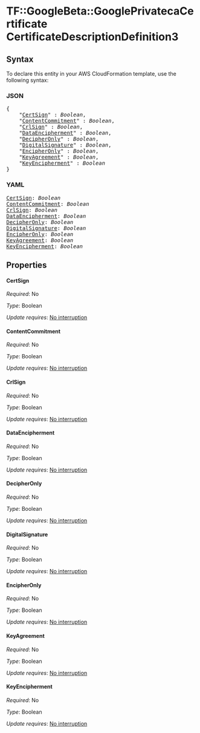 # TF::GoogleBeta::GooglePrivatecaCertificate CertificateDescriptionDefinition3

## Syntax

To declare this entity in your AWS CloudFormation template, use the following syntax:

### JSON

<pre>
{
    "<a href="#certsign" title="CertSign">CertSign</a>" : <i>Boolean</i>,
    "<a href="#contentcommitment" title="ContentCommitment">ContentCommitment</a>" : <i>Boolean</i>,
    "<a href="#crlsign" title="CrlSign">CrlSign</a>" : <i>Boolean</i>,
    "<a href="#dataencipherment" title="DataEncipherment">DataEncipherment</a>" : <i>Boolean</i>,
    "<a href="#decipheronly" title="DecipherOnly">DecipherOnly</a>" : <i>Boolean</i>,
    "<a href="#digitalsignature" title="DigitalSignature">DigitalSignature</a>" : <i>Boolean</i>,
    "<a href="#encipheronly" title="EncipherOnly">EncipherOnly</a>" : <i>Boolean</i>,
    "<a href="#keyagreement" title="KeyAgreement">KeyAgreement</a>" : <i>Boolean</i>,
    "<a href="#keyencipherment" title="KeyEncipherment">KeyEncipherment</a>" : <i>Boolean</i>
}
</pre>

### YAML

<pre>
<a href="#certsign" title="CertSign">CertSign</a>: <i>Boolean</i>
<a href="#contentcommitment" title="ContentCommitment">ContentCommitment</a>: <i>Boolean</i>
<a href="#crlsign" title="CrlSign">CrlSign</a>: <i>Boolean</i>
<a href="#dataencipherment" title="DataEncipherment">DataEncipherment</a>: <i>Boolean</i>
<a href="#decipheronly" title="DecipherOnly">DecipherOnly</a>: <i>Boolean</i>
<a href="#digitalsignature" title="DigitalSignature">DigitalSignature</a>: <i>Boolean</i>
<a href="#encipheronly" title="EncipherOnly">EncipherOnly</a>: <i>Boolean</i>
<a href="#keyagreement" title="KeyAgreement">KeyAgreement</a>: <i>Boolean</i>
<a href="#keyencipherment" title="KeyEncipherment">KeyEncipherment</a>: <i>Boolean</i>
</pre>

## Properties

#### CertSign

_Required_: No

_Type_: Boolean

_Update requires_: [No interruption](https://docs.aws.amazon.com/AWSCloudFormation/latest/UserGuide/using-cfn-updating-stacks-update-behaviors.html#update-no-interrupt)

#### ContentCommitment

_Required_: No

_Type_: Boolean

_Update requires_: [No interruption](https://docs.aws.amazon.com/AWSCloudFormation/latest/UserGuide/using-cfn-updating-stacks-update-behaviors.html#update-no-interrupt)

#### CrlSign

_Required_: No

_Type_: Boolean

_Update requires_: [No interruption](https://docs.aws.amazon.com/AWSCloudFormation/latest/UserGuide/using-cfn-updating-stacks-update-behaviors.html#update-no-interrupt)

#### DataEncipherment

_Required_: No

_Type_: Boolean

_Update requires_: [No interruption](https://docs.aws.amazon.com/AWSCloudFormation/latest/UserGuide/using-cfn-updating-stacks-update-behaviors.html#update-no-interrupt)

#### DecipherOnly

_Required_: No

_Type_: Boolean

_Update requires_: [No interruption](https://docs.aws.amazon.com/AWSCloudFormation/latest/UserGuide/using-cfn-updating-stacks-update-behaviors.html#update-no-interrupt)

#### DigitalSignature

_Required_: No

_Type_: Boolean

_Update requires_: [No interruption](https://docs.aws.amazon.com/AWSCloudFormation/latest/UserGuide/using-cfn-updating-stacks-update-behaviors.html#update-no-interrupt)

#### EncipherOnly

_Required_: No

_Type_: Boolean

_Update requires_: [No interruption](https://docs.aws.amazon.com/AWSCloudFormation/latest/UserGuide/using-cfn-updating-stacks-update-behaviors.html#update-no-interrupt)

#### KeyAgreement

_Required_: No

_Type_: Boolean

_Update requires_: [No interruption](https://docs.aws.amazon.com/AWSCloudFormation/latest/UserGuide/using-cfn-updating-stacks-update-behaviors.html#update-no-interrupt)

#### KeyEncipherment

_Required_: No

_Type_: Boolean

_Update requires_: [No interruption](https://docs.aws.amazon.com/AWSCloudFormation/latest/UserGuide/using-cfn-updating-stacks-update-behaviors.html#update-no-interrupt)

